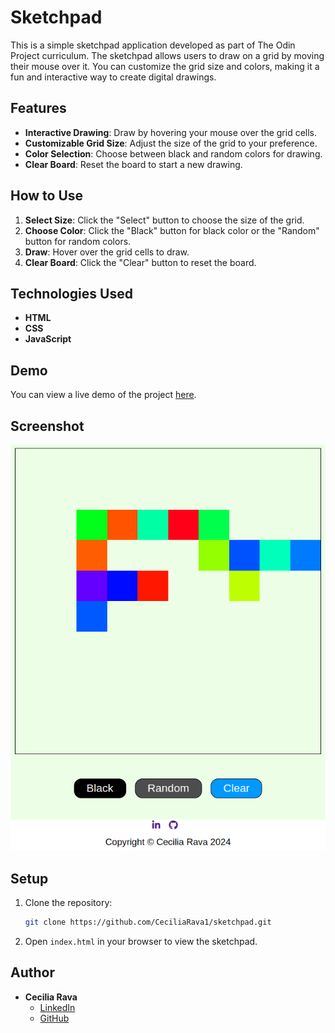 # Sketchpad

This is a simple sketchpad application developed as part of The Odin Project curriculum. The sketchpad allows users to draw on a grid by moving their mouse over it. You can customize the grid size and colors, making it a fun and interactive way to create digital drawings.

## Features

- **Interactive Drawing**: Draw by hovering your mouse over the grid cells.
- **Customizable Grid Size**: Adjust the size of the grid to your preference.
- **Color Selection**: Choose between black and random colors for drawing.
- **Clear Board**: Reset the board to start a new drawing.

## How to Use

1. **Select Size**: Click the "Select" button to choose the size of the grid.
2. **Choose Color**: Click the "Black" button for black color or the "Random" button for random colors.
3. **Draw**: Hover over the grid cells to draw.
4. **Clear Board**: Click the "Clear" button to reset the board.

## Technologies Used

- **HTML**
- **CSS**
- **JavaScript**

## Demo

You can view a live demo of the project [here](https://ceciliarava1.github.io/sketchpad/).

## Screenshot

![Sketchpad Screenshot](sketchpad.png)

## Setup

1. Clone the repository:
    ```bash
    git clone https://github.com/CeciliaRava1/sketchpad.git
    ```
2. Open `index.html` in your browser to view the sketchpad.

## Author

- **Cecilia Rava**
    - [LinkedIn](https://www.linkedin.com/in/cecilia-r-127779246/)
    - [GitHub](https://github.com/CeciliaRava1)
